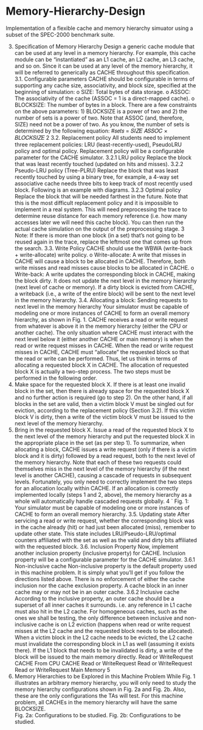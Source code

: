 # Memory-Hierarchy-Design
 Implementation of a flexible cache and memory hierarchy simuator using a subset of the SPEC-2000 benchmark suite.
 
 3. Specification of Memory Hierarchy
Design a generic cache module that can be used at any level in a memory hierarchy. For example,
this cache module can be “instantiated” as an L1 cache, an L2 cache, an L3 cache, and so on.
Since it can be used at any level of the memory hierarchy, it will be referred to generically as
CACHE throughout this specification.
3.1. Configurable parameters
CACHE should be configurable in terms of supporting any cache size, associativity, and block
size, specified at the beginning of simulation:
o SIZE: Total bytes of data storage.
o ASSOC: The associativity of the cache (ASSOC = 1 is a direct-mapped cache).
o BLOCKSIZE: The number of bytes in a block.
There are a few constraints on the above parameters: 1) BLOCKSIZE is a power of two and 2) the
number of sets is a power of two. Note that ASSOC (and, therefore, SIZE) need not be a power of
two. As you know, the number of sets is determined by the following equation:
#𝑠𝑒𝑡𝑠 =
𝑆𝐼𝑍𝐸
𝐴𝑆𝑆𝑂𝐶 × 𝐵𝐿𝑂𝐶𝐾𝑆𝐼𝑍𝐸
2
3.2. Replacement policy
All students need to implement three replacement policies: LRU (least-recently-used), PseudoLRU policy and optimal policy. Replacement policy will be a configurable parameter for the CACHE
simulator.
3.2.1 LRU policy
Replace the block that was least recently touched (updated on hits and misses).
3.2.2 Pseudo-LRU policy (Tree-PLRU)
Replace the block that was least recently touched by using a binary tree, for example, a 4-way set
associative cache needs three bits to keep track of most recently used block. Following is an
example with diagrams.
3.2.3 Optimal policy
Replace the block that will be needed farthest in the future. Note that this is the most difficult
replacement policy and it is impossible to implement in a real system. This will need preprocessing
the trace to determine reuse distance for each memory reference (i.e. how many accesses later
we will need this cache block). You can then run the actual cache simulation on the output of the
preprocessing stage.
3
Note: If there is more than one block (in a set) that’s not going to be reused again in the trace,
replace the leftmost one that comes up from the search.
3.3. Write Policy
CACHE should use the WBWA (write-back + write-allocate) write policy.
o Write-allocate: A write that misses in CACHE will cause a block to be allocated in CACHE.
Therefore, both write misses and read misses cause blocks to be allocated in CACHE.
o Write-back: A write updates the corresponding block in CACHE, making the block dirty. It
does not update the next level in the memory hierarchy (next level of cache or memory). If a
dirty block is evicted from CACHE, a writeback (i.e., a write of the entire block) will be sent to
the next level in the memory hierarchy.
3.4. Allocating a block: Sending requests to next level in the memory hierarchy
Your simulator must be capable of modeling one or more instances of CACHE to form an overall
memory hierarchy, as shown in Fig. 1.
CACHE receives a read or write request from whatever is above it in the memory hierarchy (either
the CPU or another cache). The only situation where CACHE must interact with the next level
below it (either another CACHE or main memory) is when the read or write request misses in
CACHE. When the read or write request misses in CACHE, CACHE must “allocate” the requested
block so that the read or write can be performed.
Thus, let us think in terms of allocating a requested block X in CACHE. The allocation of requested
block X is actually a two-step process. The two steps must be performed in the following order.
1. Make space for the requested block X. If there is at least one invalid block in the set,
then there is already space for the requested block X and no further action is required
(go to step 2). On the other hand, if all blocks in the set are valid, then a victim block V
must be singled out for eviction, according to the replacement policy (Section 3.2). If
this victim block V is dirty, then a write of the victim block V must be issued to the next
level of the memory hierarchy.
2. Bring in the requested block X. Issue a read of the requested block X to the next level
of the memory hierarchy and put the requested block X in the appropriate place in the
set (as per step 1).
To summarize, when allocating a block, CACHE issues a write request (only if there is a victim
block and it is dirty) followed by a read request, both to the next level of the memory hierarchy.
Note that each of these two requests could themselves miss in the next level of the memory
hierarchy (if the next level is another CACHE), causing a cascade of requests in subsequent
levels. Fortunately, you only need to correctly implement the two steps for an allocation locally
within CACHE. If an allocation is correctly implemented locally (steps 1 and 2, above), the memory
hierarchy as a whole will automatically handle cascaded requests globally.
4
`
Fig. 1: Your simulator must be capable of modeling one or more instances of CACHE to form an overall
memory hierarchy.
3.5. Updating state
After servicing a read or write request, whether the corresponding block was in the cache already
(hit) or had just been allocated (miss), remember to update other state. This state includes
LRU/Pseudo-LRU/optimal counters affiliated with the set as well as the valid and dirty bits affiliated
with the requested block.
3.6. Inclusion Property
Now, implement another inclusion property (inclusive property) for CACHE. Inclusion property will
be a configurable parameter for the CACHE simulator.
3.6.1 Non-inclusive cache
Non-inclusive property is the default property used in this machine problem. It is simply what you’ll
get if you follow the directions listed above. There is no enforcement of either the cache inclusion
nor the cache exclusion property. A cache block in an inner cache may or may not be in an outer
cache.
3.6.2 Inclusive cache
According to the inclusive property, an outer cache should be a superset of all inner caches it
surrounds. i.e. any reference in L1 cache must also hit in the L2 cache. For homogeneous caches,
such as the ones we shall be testing, the only difference between inclusive and non-inclusive
cache is on L2 eviction (happens when read or write request misses at the L2 cache and the
requested block needs to be allocated). When a victim block in the L2 cache needs to be evicted,
the L2 cache must invalidate the corresponding block in L1 as well (assuming it exists there). If the
L1 block that needs to be invalidated is dirty, a write of the block will be issued to the main
memory directly.
Read or WriteRequest
CACHE
From CPU
CACHE
Read or WriteRequest
Read or WriteRequest
Read or WriteRequest
Main Memory
5
4. Memory Hierarchies to be Explored in this Machine Problem
While Fig. 1 illustrates an arbitrary memory hierarchy, you will only need to study the memory
hierarchy configurations shown in Fig. 2a and Fig. 2b. Also, these are the only configurations the
TAs will test.
For this machine problem, all CACHEs in the memory hierarchy will have the same BLOCKSIZE.
\
Fig. 2a: Configurations to be studied.
Fig. 2b: Configurations to be studied.
